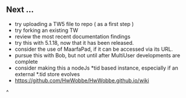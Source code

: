 <h2> Next ...</h2>

* try uploading a TW5 file to repo ( as a first step )
* try forking an existing TW
* review the most recent documentation findings
* try this with 5.1.18, now that it has been released.
* consider the use of MaarfaPad, if it can be accessed via its URL.
* pursue this with Bob, but not until after MultiUser developments are complete
* consider making this a nodeJs *tid based instance, especially if an external *.tid store evolves
* https://github.com/HwWobbe/HwWobbe.github.io/wiki

^
